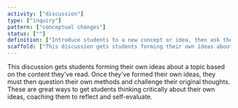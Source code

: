```yaml
---
activity: ["discussion"]
type: ["inquiry"]
pattern: ["conceptual changes"]
status: [""]
definition: ["Introduce students to a new concept or idea, then ask them to search online to find a common misconception about this topic and explain it in their response."]
scaffold: ["This discussion gets students forming their own ideas about a topic based on the content they’ve read. Once they’ve formed their own ideas, they must then question their own methods and challenge their original thoughts. These are great ways to get students thinking critically about their own ideas, coaching them to reflect and self-evaluate."]
---
```


This discussion gets students forming their own ideas about a topic based on the content they’ve read. Once they’ve formed their own ideas, they must then question their own methods and challenge their original thoughts. These are great ways to get students thinking critically about their own ideas, coaching them to reflect and self-evaluate.
